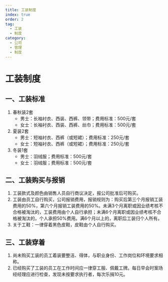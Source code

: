 ```yaml
---
title: 工装制度
index: true
order: 2
tag:
  - 工装
  - 制度
category:
  - 公司
  - 管理
  - 制度
---
```


# 工装制度

## 一、工装标准

1. 春秋装2套
   - 男士：长袖衬衣、西装、西裤、领带；费用标准：500元/套
   - 女士：长袖衬衣、西装、西裤、丝巾；费用标准：500元/套
2. 夏装2套
   - 男士：短袖衬衣、西裤（或短裙）；费用标准：250元/套
   - 女士：短袖衬衣、西裤（或短裙）；费用标准：250元/套
3. 冬装1套
   - 男士：羽绒服；费用标准：500元/套
   - 女士：羽绒服；费用标准：500元/套

## 二、工装购买与报销

1. 工装款式及颜色由销售人员自行商议决定，报公司批准后可购买。
2. 工装由员工自行购买，公司报销费用，报销规则为：购买后第三个月报销工装费用的50%，第六个月报销工装费用的50%。未满3个月离职或因业绩考核不合格被淘汰的，工装费用由个人自行承担；未满6个月离职或因业绩考核不合格被淘汰的，个人承担50%费用。满6个月以上的，离职后工装归个人所有。
3. 关于工鞋：一律穿着黑色皮鞋，皮鞋由个人自行购买。

## 三、工装穿着

1. 尚未购买工装的员工着装要整洁、得体，与职业身份、工作岗位和环境要求相称。
2. 已经购买了工装的员工在工作时间应一律穿工服、佩戴工牌。每日早会时案场经经理应进行检查，发现未按要求执行者，每次乐捐10元。
